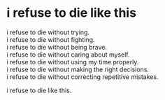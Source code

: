 # i refuse to die like this
i refuse to die without trying.  
i refuse to die without fighting.  
i refuse to die without being brave.  
i refuse to die without caring about myself.  
i refuse to die without using my time properly.  
i refuse to die without making the right decisions.  
i refuse to die without correcting repetitive mistakes.  

i refuse to die like this.